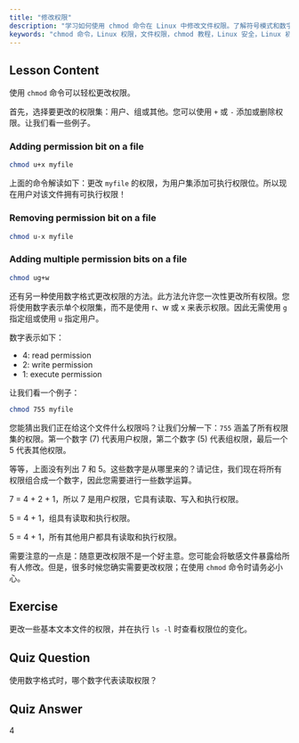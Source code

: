 ```yaml
---
title: "修改权限"
description: "学习如何使用 chmod 命令在 Linux 中修改文件权限。了解符号模式和数字模式以进行安全的文件管理。立即开始学习！"
keywords: "chmod 命令，Linux 权限，文件权限，chmod 教程，Linux 安全，Linux 初学者，Linux 指南，chmod 数字"
---
```


## Lesson Content

使用 `chmod` 命令可以轻松更改权限。

首先，选择要更改的权限集：用户、组或其他。您可以使用 `+` 或 `-` 添加或删除权限。让我们看一些例子。

### Adding permission bit on a file

```bash
chmod u+x myfile
```

上面的命令解读如下：更改 `myfile` 的权限，为用户集添加可执行权限位。所以现在用户对该文件拥有可执行权限！

### Removing permission bit on a file

```bash
chmod u-x myfile
```

### Adding multiple permission bits on a file

```bash
chmod ug+w
```

还有另一种使用数字格式更改权限的方法。此方法允许您一次性更改所有权限。您将使用数字表示单个权限集，而不是使用 r、w 或 x 来表示权限。因此无需使用 `g` 指定组或使用 `u` 指定用户。

数字表示如下：

- 4: read permission
- 2: write permission
- 1: execute permission

让我们看一个例子：

```bash
chmod 755 myfile
```

您能猜出我们正在给这个文件什么权限吗？让我们分解一下：`755` 涵盖了所有权限集的权限。第一个数字 (7) 代表用户权限，第二个数字 (5) 代表组权限，最后一个 5 代表其他权限。

等等，上面没有列出 7 和 5。这些数字是从哪里来的？请记住，我们现在将所有权限组合成一个数字，因此您需要进行一些数学运算。

7 = 4 + 2 + 1，所以 7 是用户权限，它具有读取、写入和执行权限。

5 = 4 + 1，组具有读取和执行权限。

5 = 4 + 1，所有其他用户都具有读取和执行权限。

需要注意的一点是：随意更改权限不是一个好主意。您可能会将敏感文件暴露给所有人修改。但是，很多时候您确实需要更改权限；在使用 `chmod` 命令时请务必小心。

## Exercise

更改一些基本文本文件的权限，并在执行 `ls -l` 时查看权限位的变化。

## Quiz Question

使用数字格式时，哪个数字代表读取权限？

## Quiz Answer

4
